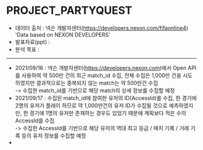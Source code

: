 # PROJECT_PARTYQUEST
- 데이터 출처 : 넥슨 개발자센터(https://developers.nexon.com/fifaonline4) 'Data based on NEXON DEVELOPERS'
- 발표자료(ppt) : 
- 분석 목표 : 
---
- 2021/09/16 : 넥슨 개발자센터(https://developers.nexon.com)에서 Open API를 사용하여 약 500만 건의 최근 match_id 수집, 전체 수집은 1,000만 건을 시도하였지만 결과적으로는 중복되지 않는 match는 약 500만건 수집 \
-> 수집한 match_id를 기반으로 해당 match의 상세 정보를 수집할 예정
- 2021/09/17 : 수집된 match_id에 참여한 유저의 ID(AccessId)를 수집, 한 경기에 2명의 유저가 플레이 하므로 약 1,000만건의 유저 ID가 수집될 것으로 예측하였지만, 한 경기에 1명의 유저만 존재하는 경우도 있었기 때문에 계획보다 적은 수의 AccessId를 수집 \
-> 수집한 AccessId를 기반으로 해당 유저의 역대 최고 등급 / 매치 기록 / 거래 기록 등의 유저 정보를 수집할 예정
-  
